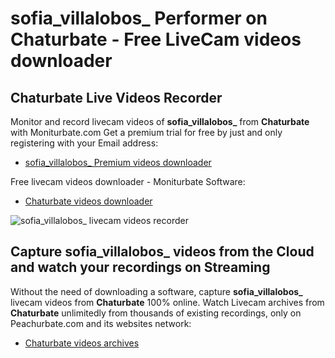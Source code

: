 # sofia_villalobos_ Performer on Chaturbate - Free LiveCam videos downloader

## Chaturbate Live Videos Recorder

Monitor and record livecam videos of **sofia_villalobos_** from **Chaturbate** with Moniturbate.com
Get a premium trial for free by just and only registering with your Email address:
* [sofia_villalobos_ Premium videos downloader](https://moniturbate.com/request-demo-licence-key.html)

Free livecam videos downloader - Moniturbate Software:
* [Chaturbate videos downloader](https://moniturbate.com/moniturbate-download-software.html)

![sofia_villalobos_ livecam videos recorder](https://peachurnet.com/templates/moniturbate-software.png)


## Capture sofia_villalobos_ videos from the Cloud and watch your recordings on Streaming

Without the need of downloading a software, capture **sofia_villalobos_** livecam videos from **Chaturbate** 100% online.
Watch Livecam archives from **Chaturbate** unlimitedly from thousands of existing recordings, only on Peachurbate.com and its websites network:
* [Chaturbate videos archives](https://peachurnet.com/)